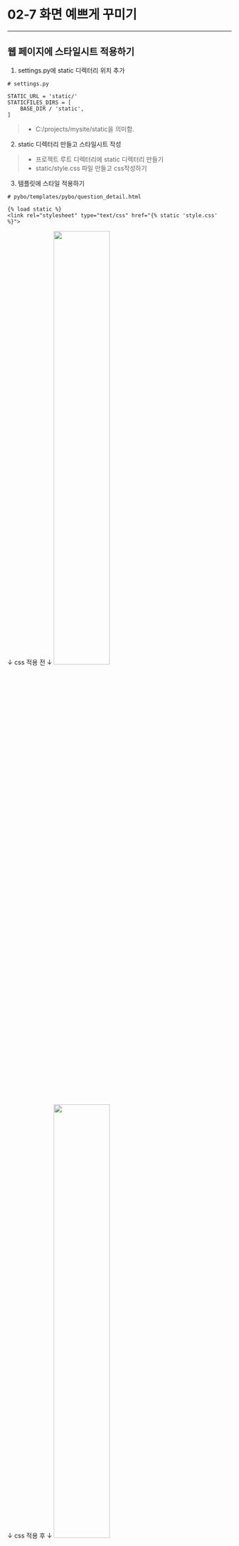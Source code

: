 # 02-7 화면 예쁘게 꾸미기
------------
## 웹 페이지에 스타일시트 적용하기
1. settings.py에 static 디렉터리 위치 추가
```
# settings.py

STATIC_URL = 'static/'
STATICFILES_DIRS = [
    BASE_DIR / 'static',
]
```
> * C:/projects/mysite/static을 의미함.

2. static 디렉터리 만들고 스타일시트 작성
> * 프로젝트 루트 디렉터리에 static 디렉터리 만들기
> * static/style.css 파일 만들고 css작성하기

3. 템플릿에 스타일 적용하기
```
# pybo/templates/pybo/question_detail.html

{% load static %}
<link rel="stylesheet" type="text/css" href="{% static 'style.css' %}">
```
     
    
↓ css 적용 전 ↓
<img src = "https://user-images.githubusercontent.com/65546884/183254640-afe19dce-a3fa-42a5-bb52-7037009fcd90.png" width="50%" height="50%">   
   
    
↓ css 적용 후 ↓
<img src = "https://user-images.githubusercontent.com/65546884/183254680-debd7c1e-9baf-4cec-bf78-a714b6bdb667.png" width="50%" height="50%"> 